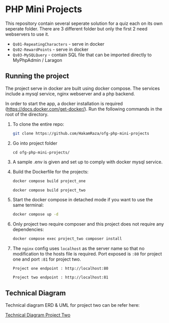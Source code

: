 # PHP Mini Projects

This repository contain several seperate solution for a quiz each on its own seperate folder.
There are 3 different folder but only the first 2 need webservers to use it.

- `Qs01-RepeatingCharacters` - serve in docker
- `Qs02-RewardPoints` - serve in docker
- `Qs03-MySQLQuery` - contain SQL file that can be imported directly to MyPhpAdmin / Laragon

## Running the project

The project serve in docker are built using docker compose. The services include a mysql service, nginx webserver and a php backend.

In order to start the app, a docker installation is required (https://docs.docker.com/get-docker/). Run the following commands in the root of the directory.

1. To clone the entire repo:

   ```bash
   git clone https://github.com/HakamRaza/ofg-php-mini-projects

   ```

2. Go into project folder

   ```
   cd ofg-php-mini-projects/
   ```

3. A sample .env is given and set up to comply with docker mysql service.

4. Build the Dockerfile for the projects:
   ``` bash
   docker compose build project_one
   ```

   ``` bash
   docker compose build project_two
   ```

5. Start the docker compose in detached mode if you want to use the same terminal:

   ```bash
   docker compose up -d
   ```

6. Only project two require composer and this project does not require any dependencies:

   ```bash
   docker compose exec project_two composer install
   ```

7. The `nginx` config uses `localhost` as the server name so that no modification to the hosts file is required.
   Port exposed is `:80` for project one and port `:81` for project two.
   
   ```
   Project one endpoint : http://localhost:80
   ```
   
   ```
   Project two endpoint : http://localhost:81
   ```

## Technical Diagram

Technical diagram ERD & UML for project two can be refer here:

[Technical Diagram Project Two](https://drive.google.com/file/d/10_ZHEzq-1f3q4DZ4I_ybKcj7vbdn92mc/view)
